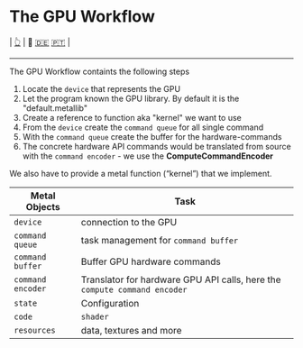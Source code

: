 # The GPU Workflow

| [👆](../README.md) | 🫵 [🇩🇪](README.de.md) [🇵🇹](README.pt.md) |

---

The GPU Workflow containts the following steps
1. Locate the `device` that represents the GPU
1. Let the program known the GPU library. By default it is the "default.metallib"
1. Create a reference to function aka "kernel" we want to use
1. From the `device` create the `command queue` for all single command
1. With the `command queue` create the buffer for the hardware-commands
1. The concrete hardware API commands would be translated from source with the `command encoder` - we use the **ComputeCommandEncoder**

We also have to provide a metal function (“kernel”) that we implement.

| Metal Objects | Task |
| --- | --- |
| `device` | connection to the GPU |
| `command queue` | task management for `command buffer` |
| `command buffer` | Buffer GPU hardware commands |
| `command encoder` | Translator for hardware GPU API calls, here the `compute command encoder` |
| `state` | Configuration |
| `code` | `shader` |
| `resources` | data, textures and more |
